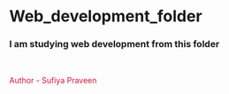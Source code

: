 # Web_development_folder
<h3>I am studying web development from this folder</h3>
<br>
<p style="color: crimson";>Author - Sufiya Praveen</p>
